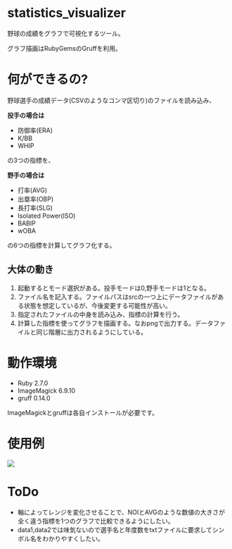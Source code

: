 # statistics_visualizer 

野球の成績をグラフで可視化するツール。

グラフ描画はRubyGemsのGruffを利用。

# 何ができるの?

野球選手の成績データ(CSVのようなコンマ区切り)のファイルを読み込み、

**投手の場合は**

- 防御率(ERA)
- K/BB
- WHIP

の3つの指標を、

**野手の場合は**

- 打率(AVG)
- 出塁率(OBP)
- 長打率(SLG)
- Isolated Power(ISO)
- BABIP
- wOBA	

の6つの指標を計算してグラフ化する。

## 大体の動き

1. 起動するとモード選択がある。投手モードは0,野手モードは1となる。
2. ファイル名を記入する。ファイルパスはsrcの一つ上にデータファイルがある状態を想定しているが、今後変更する可能性が高い。
3. 指定されたファイルの中身を読み込み、指標の計算を行う。
4. 計算した指標を使ってグラフを描画する。なおpngで出力する。データファイルと同じ階層に出力されるようにしている。

# 動作環境

- Ruby 2.7.0
- ImageMagick 6.9.10
- gruff 0.14.0

ImageMagickとgruffは各自インストールが必要です。

# 使用例 

![](https://user-images.githubusercontent.com/89633058/136235203-e7936ca2-9369-4a92-b09e-ef5888761e22.png)

# ToDo

- 軸によってレンジを変化させることで、NOIとAVGのような数値の大きさが全く違う指標を1つのグラフで比較できるようにしたい。
- data1,data2では味気ないので選手名と年度数をtxtファイルに要求してシンボル名をわかりやすくしたい。
